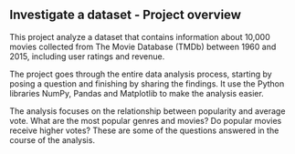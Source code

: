 ## Investigate a dataset - Project overview

This project analyze a dataset that contains information about 10,000 movies collected from The Movie Database (TMDb) between 1960 and 2015, including user ratings and revenue. 

The project goes through the entire data analysis process, starting by posing a question and finishing by sharing the findings. It use the Python libraries NumPy, Pandas and Matplotlib to make the analysis easier.

The analysis focuses on the relationship between popularity and average vote. What are the most popular genres and movies? Do popular movies receive higher votes? These are some of the questions answered in the course of the analysis.
